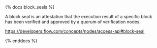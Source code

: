 {% docs block_seals %}

A block seal is an attestation that the execution result of a specific block has been verified and approved by a quorum of verification nodes.

https://developers.flow.com/concepts/nodes/access-api#block-seal

{% enddocs %}